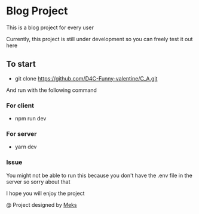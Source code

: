 # Blog Project

This is a blog project for every user

Currently, this project is still under development so you can freely test it out here

## To start

- git clone https://github.com/D4C-Funny-valentine/C_A.git

And run with the following command

### For client

- npm run dev

### For server

- yarn dev

### Issue

You might not be able to run this because you don't have the .env file in the server so sorry about that

I hope you will enjoy the project

@ Project designed by <a href="https://mekshq.com/" target="_blank">Meks</a>
